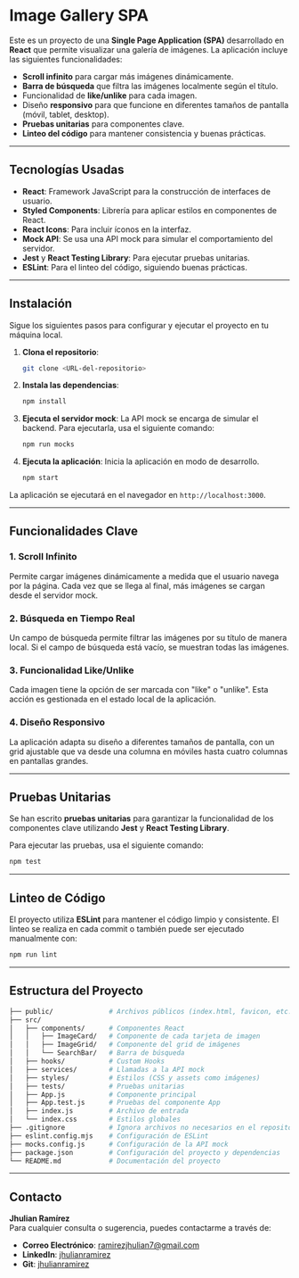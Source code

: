 
# Image Gallery SPA

Este es un proyecto de una **Single Page Application (SPA)** desarrollado en **React** que permite visualizar una galería de imágenes. La aplicación incluye las siguientes funcionalidades:

- **Scroll infinito** para cargar más imágenes dinámicamente.
- **Barra de búsqueda** que filtra las imágenes localmente según el título.
- Funcionalidad de **like/unlike** para cada imagen.
- Diseño **responsivo** para que funcione en diferentes tamaños de pantalla (móvil, tablet, desktop).
- **Pruebas unitarias** para componentes clave.
- **Linteo del código** para mantener consistencia y buenas prácticas.

---

## Tecnologías Usadas

- **React**: Framework JavaScript para la construcción de interfaces de usuario.
- **Styled Components**: Librería para aplicar estilos en componentes de React.
- **React Icons**: Para incluir íconos en la interfaz.
- **Mock API**: Se usa una API mock para simular el comportamiento del servidor.
- **Jest** y **React Testing Library**: Para ejecutar pruebas unitarias.
- **ESLint**: Para el linteo del código, siguiendo buenas prácticas.

---

## Instalación

Sigue los siguientes pasos para configurar y ejecutar el proyecto en tu máquina local.

1. **Clona el repositorio**:
   ```bash
   git clone <URL-del-repositorio>
   ```

2. **Instala las dependencias**:
   ```bash
   npm install
   ```

3. **Ejecuta el servidor mock**:
   La API mock se encarga de simular el backend. Para ejecutarla, usa el siguiente comando:
   ```bash
   npm run mocks
   ```

4. **Ejecuta la aplicación**:
   Inicia la aplicación en modo de desarrollo.
   ```bash
   npm start
   ```

La aplicación se ejecutará en el navegador en `http://localhost:3000`.

---

## Funcionalidades Clave

### 1. Scroll Infinito
Permite cargar imágenes dinámicamente a medida que el usuario navega por la página. Cada vez que se llega al final, más imágenes se cargan desde el servidor mock.

### 2. Búsqueda en Tiempo Real
Un campo de búsqueda permite filtrar las imágenes por su título de manera local. Si el campo de búsqueda está vacío, se muestran todas las imágenes.

### 3. Funcionalidad Like/Unlike
Cada imagen tiene la opción de ser marcada con "like" o "unlike". Esta acción es gestionada en el estado local de la aplicación.

### 4. Diseño Responsivo
La aplicación adapta su diseño a diferentes tamaños de pantalla, con un grid ajustable que va desde una columna en móviles hasta cuatro columnas en pantallas grandes.

---

## Pruebas Unitarias

Se han escrito **pruebas unitarias** para garantizar la funcionalidad de los componentes clave utilizando **Jest** y **React Testing Library**.

Para ejecutar las pruebas, usa el siguiente comando:

```bash
npm test
```

---

## Linteo de Código

El proyecto utiliza **ESLint** para mantener el código limpio y consistente. El linteo se realiza en cada commit o también puede ser ejecutado manualmente con:

```bash
npm run lint
```

---

## Estructura del Proyecto

```bash
├── public/              # Archivos públicos (index.html, favicon, etc.)
├── src/
│   ├── components/      # Componentes React
│   │   ├── ImageCard/   # Componente de cada tarjeta de imagen
│   │   ├── ImageGrid/   # Componente del grid de imágenes
│   │   └── SearchBar/   # Barra de búsqueda
│   ├── hooks/           # Custom Hooks
│   ├── services/        # Llamadas a la API mock
│   ├── styles/          # Estilos (CSS y assets como imágenes)
│   ├── tests/           # Pruebas unitarias
│   ├── App.js           # Componente principal
│   ├── App.test.js      # Pruebas del componente App
│   ├── index.js         # Archivo de entrada
│   └── index.css        # Estilos globales
├── .gitignore           # Ignora archivos no necesarios en el repositorio
├── eslint.config.mjs    # Configuración de ESLint
├── mocks.config.js      # Configuración de la API mock
├── package.json         # Configuración del proyecto y dependencias
└── README.md            # Documentación del proyecto
```

---

## Contacto

**Jhulian Ramírez**  
Para cualquier consulta o sugerencia, puedes contactarme a través de:

- **Correo Electrónico**: [ramirezjhulian7@gmail.com](mailto:ramirezjhulian7@gmail.com)  
- **LinkedIn**: [jhulianramirez](https://www.linkedin.com/in/jhulianramirez/)
- **Git**: [jhulianramirez](https://github.com/ramirezjhulian7/front-test-master)
